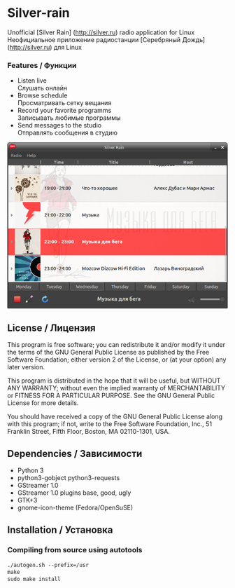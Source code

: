 Silver-rain
===========

Unofficial [Silver Rain] (http://silver.ru) radio application for Linux  
Неофициальное приложение радиостанции [Серебряный Дождь] (http://silver.ru) для Linux

### Features / Функции
* Listen live  
  Слушать онлайн
* Browse schedule  
  Просматривать сетку вещания
* Record your favorite programms  
  Записывать любимые программы
* Send messages to the studio  
  Отправлять сообщения в студию

![screenshot](/images/screenshot.png)

License / Лицензия
-------
This program is free software; you can redistribute it and/or modify it under the terms of the GNU
General Public License as published by the Free Software Foundation; either version 2 of the
License, or (at your option) any later version.

This program is distributed in the hope that it will be useful, but WITHOUT ANY WARRANTY; without
even the implied warranty of MERCHANTABILITY or FITNESS FOR A PARTICULAR PURPOSE.  See the GNU
General Public License for more details.

You should have received a copy of the GNU General Public License along with this program; if not,
write to the Free Software Foundation, Inc., 51 Franklin Street, Fifth Floor, Boston, MA 02110-1301,
USA.

Dependencies / Зависимости
------------
* Python 3
* python3-gobject python3-requests
* GStreamer 1.0
* GStreamer 1.0 plugins base, good, ugly
* GTK+3
* gnome-icon-theme (Fedora/OpenSuSE)

Installation / Установка
------------

### Compiling from source using autotools

    ./autogen.sh --prefix=/usr
    make
    sudo make install
